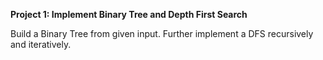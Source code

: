 **Project 1: Implement Binary Tree and Depth First Search**


Build a Binary Tree from given input. Further implement a DFS recursively and iteratively.
 
